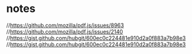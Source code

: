 # notes
//https://github.com/mozilla/pdf.js/issues/8963
//https://github.com/mozilla/pdf.js/issues/2140
//https://gist.github.com/hubgit/600ec0c224481e910d2a0f883a7b98e3
//https://gist.github.com/hubgit/600ec0c224481e910d2a0f883a7b98e3
